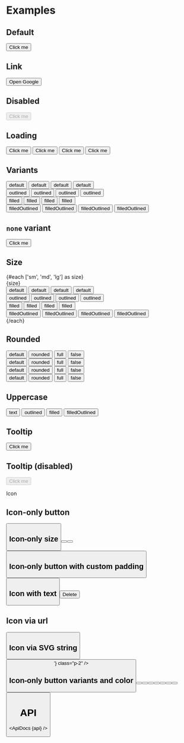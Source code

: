 <script lang="ts">
  import { mdiMenu, mdiTrashCan } from '@mdi/js';

  import api from '$lib/components/Button.svelte?raw&sveld';
  import ApiDocs from '$lib/components/ApiDocs.svelte';

  import Button from '$lib/components/Button.svelte';
  import Preview from '$lib/components/Preview.svelte';
  import SectionDivider from '$lib/components/SectionDivider.svelte';
  import Tooltip from '$lib/components/Tooltip.svelte';
</script>

# Examples

## Default

<Preview>
  <Button>Click me</Button>
</Preview>

## Link

<Preview>
  <Button href="https://www.google.com" target="_blank">Open Google</Button>
</Preview>

## Disabled

<Preview>
  <Button disabled>Click me</Button>
</Preview>

## Loading

<Preview>
  <Button loading >
    Click me
  </Button>
  <Button variant="outlined" color="accent" loading>
    Click me
  </Button>
  <Button variant="filled" color="accent" loading>
    Click me
  </Button>
  <Button variant="filledOutlined" color="accent" loading>
    Click me
  </Button>
</Preview>

## Variants

<Preview>
  <div class="grid gap-2">
    <div>
      <Button>default</Button>
      <Button color="blue">default</Button>
      <Button color="red">default</Button>
      <Button color="green">default</Button>
    </div>
    <div>
      <Button variant="outlined">outlined</Button>
      <Button variant="outlined" color="blue">outlined</Button>
      <Button variant="outlined" color="red">outlined</Button>
      <Button variant="outlined" color="green">outlined</Button>
    </div>
    <div>
      <Button variant="filled">filled</Button>
      <Button variant="filled" color="blue">filled</Button>
      <Button variant="filled" color="red">filled</Button>
      <Button variant="filled" color="green">filled</Button>
    </div>
    <div>
      <Button variant="filledOutlined">filledOutlined</Button>
      <Button variant="filledOutlined" color="blue">filledOutlined</Button>
      <Button variant="filledOutlined" color="red">filledOutlined</Button>
      <Button variant="filledOutlined" color="green">filledOutlined</Button>
    </div>
  </div>
</Preview>

## `none` variant

<Preview>
  <Button variant="none">Click me</Button>
</Preview>

## Size

<Preview>
  {#each ['sm', 'md', 'lg'] as size}
    <div class="[&:not(:first-child)]:mt-4">{size}</div>
    <div class="grid gap-2 ml-3">
      <div>
        <Button {size}>default</Button>
        <Button color="blue" {size}>default</Button>
        <Button color="red" {size}>default</Button>
        <Button color="green" {size}>default</Button>
      </div>
      <div>
        <Button variant="outlined" {size}>outlined</Button>
        <Button variant="outlined" {size} color="blue">outlined</Button>
        <Button variant="outlined" {size} color="red">outlined</Button>
        <Button variant="outlined" {size} color="green">outlined</Button>
      </div>
      <div>
        <Button variant="filled" {size}>filled</Button>
        <Button variant="filled" {size} color="blue">filled</Button>
        <Button variant="filled" {size} color="red">filled</Button>
        <Button variant="filled" {size} color="green">filled</Button>
      </div>
      <div>
        <Button variant="filledOutlined" {size}>filledOutlined</Button>
        <Button variant="filledOutlined" {size} color="blue">filledOutlined</Button>
        <Button variant="filledOutlined" {size} color="red">filledOutlined</Button>
        <Button variant="filledOutlined" {size} color="green">filledOutlined</Button>
      </div>
    </div>
  {/each}
</Preview>

## Rounded

<Preview>
  <div class="grid gap-2">
    <div>
      <Button>default</Button>
      <Button rounded>rounded</Button>
      <Button rounded="full">full</Button>
      <Button rounded={false}>false</Button>
    </div>
    <div>
      <Button variant="outlined" color="accent">default</Button>
      <Button variant="outlined" color="accent" rounded>rounded</Button>
      <Button variant="outlined" color="accent" rounded="full">full</Button>
      <Button variant="outlined" color="accent" rounded={false}>false</Button>
    </div>
    <div>
      <Button variant="filled" color="accent">default</Button>
      <Button variant="filled" color="accent" rounded>rounded</Button>
      <Button variant="filled" color="accent" rounded="full">full</Button>
      <Button variant="filled" color="accent" rounded={false}>false</Button>
    </div>
    <div>
      <Button variant="filledOutlined" color="accent">default</Button>
      <Button variant="filledOutlined" color="accent" rounded>rounded</Button>
      <Button variant="filledOutlined" color="accent" rounded="full">full</Button>
      <Button variant="filledOutlined" color="accent" rounded={false}>false</Button>
    </div>
  </div>
</Preview>

## Uppercase

<Preview>
  <Button class="uppercase">text</Button>
  <Button class="uppercase" variant="outlined" color="accent">outlined</Button>
  <Button class="uppercase" variant="filled" color="accent">filled</Button>
  <Button class="uppercase" variant="filledOutlined" color="accent">filledOutlined</Button>
</Preview>

## Tooltip

<Preview>
  <Tooltip title="Really, do it!" placement="right" offset={2}>
    <Button>Click me</Button>
  </Tooltip>
</Preview>

## Tooltip (disabled)

<Preview>
  <Tooltip title="Really, do it!" placement="right" offset={2}>
    <Button disabled>Click me</Button>
  </Tooltip>
</Preview>

<SectionDivider class="mt-12">Icon</SectionDivider>

## Icon-only button

<Preview>
  <Button icon={mdiMenu} />
</Preview>

## Icon-only size

<Preview>
  <Button icon={mdiMenu} size="sm" />
  <Button icon={mdiMenu} size="md" />
  <Button icon={mdiMenu} size="lg" />
</Preview>

## Icon-only button with custom padding

<Preview>
  <Button icon={mdiMenu} class="p-2" />
</Preview>

## Icon with text

<Preview>
  <Button icon={mdiTrashCan} color="red">Delete</Button>
</Preview>

## Icon via url

<Preview>
  <Button icon="https://api.iconify.design/mdi:account.svg" class="p-2" />
</Preview>

## Icon via SVG string

<Preview>
  <Button icon={'<svg width="32" height="32" viewBox="0 0 24 24"><path fill="currentColor" d="M12 4a4 4 0 0 1 4 4a4 4 0 0 1-4 4a4 4 0 0 1-4-4a4 4 0 0 1 4-4m0 10c4.42 0 8 1.79 8 4v2H4v-2c0-2.21 3.58-4 8-4Z"/></svg>'} class="p-2" />
</Preview>

## Icon-only button variants and color

<Preview>
  <div>
    <Button icon={mdiMenu} />
    <Button icon={mdiMenu} color="accent" />
  </div>
  <div>
    <Button icon={mdiMenu} variant="outlined" />
    <Button icon={mdiMenu} variant="outlined" color="accent" />
  </div>
  <div>
    <Button icon={mdiMenu} variant="filled" />
    <Button icon={mdiMenu} variant="filled" color="accent" />
  </div>
  <div>
    <Button icon={mdiMenu} variant="filledOutlined" />
    <Button icon={mdiMenu} variant="filledOutlined" color="accent" />
  </div>
</Preview>

# API

<ApiDocs {api} />
